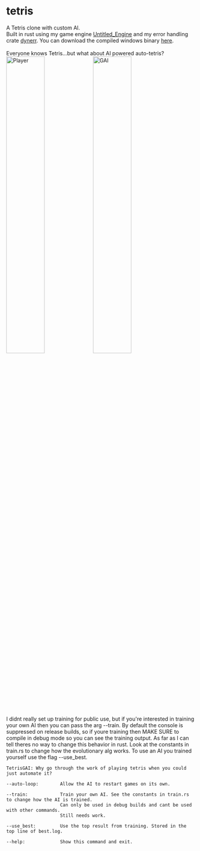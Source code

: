 # tetris

A Tetris clone with custom AI.\
Built in rust using my game engine [Untitled_Engine](https://github.com/0rphon/Untitled_Game) and my error handling crate [dynerr](https://github.com/0rphon/dynerr). You can download the compiled windows binary [here](https://drive.google.com/file/d/1q_zFdKz8x6Ix-tjaRx5A03-nHbeur8S0/view?usp=sharing).\
\
Everyone knows Tetris...but what about AI powered auto-tetris?\
<img src="player.gif" width="45%" title="Player"/> <img src="ai.gif" width="45%" title="GAI"/>
\
I didnt really set up training for public use, but if you're interested in training your own AI then you can pass the arg --train. By default the console is suppressed on release builds, so if youre training then MAKE SURE to compile in debug mode so you can see the training output. As far as I can tell theres no way to change this behavior in rust. Look at the constants in train.rs to change how the evolutionary alg works. To use an AI you trained yourself use the flag --use_best.


```
TetrisGAI: Why go through the work of playing tetris when you could just automate it?

--auto-loop:        Allow the AI to restart games on its own.

--train:            Train your own AI. See the constants in train.rs to change how the AI is trained. 
                    Can only be used in debug builds and cant be used with other commands.
                    Still needs work.

--use_best:         Use the top result from training. Stored in the top line of best.log.

--help:             Show this command and exit.
```
